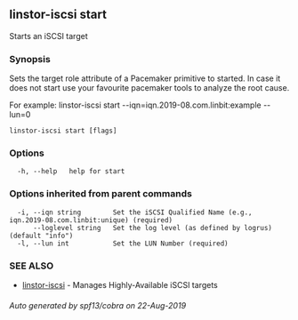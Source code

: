 ## linstor-iscsi start

Starts an iSCSI target

### Synopsis

Sets the target role attribute of a Pacemaker primitive to started.
In case it does not start use your favourite pacemaker tools to analyze
the root cause.

For example:
linstor-iscsi start --iqn=iqn.2019-08.com.linbit:example --lun=0

```
linstor-iscsi start [flags]
```

### Options

```
  -h, --help   help for start
```

### Options inherited from parent commands

```
  -i, --iqn string        Set the iSCSI Qualified Name (e.g., iqn.2019-08.com.linbit:unique) (required)
      --loglevel string   Set the log level (as defined by logrus) (default "info")
  -l, --lun int           Set the LUN Number (required)
```

### SEE ALSO

* [linstor-iscsi](linstor-iscsi.md)	 - Manages Highly-Available iSCSI targets

###### Auto generated by spf13/cobra on 22-Aug-2019
